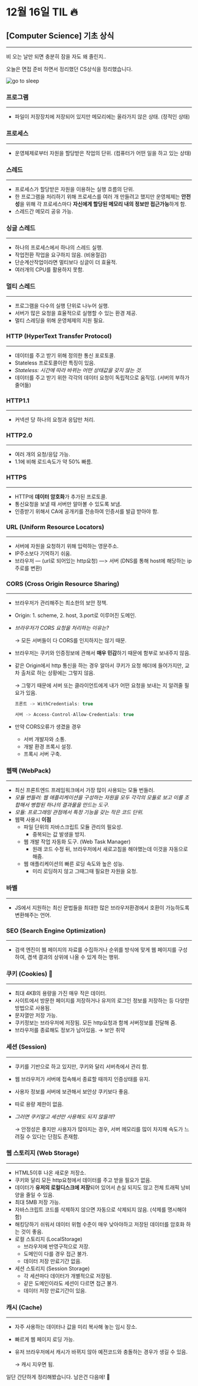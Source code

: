 # 12월 16일 TIL 🔥
## [Computer Science] 기초 상식
---
비 오는 날만 되면 충분히 잠을 자도 왜 졸린지..

오늘은 면접 준비 하면서 정리했던 CS상식을 정리했습니다.

![go to sleep](/images/sleep.jpg)



### 프로그램
---

- 파일이 저장장치에 저장되어 있지만 메모리에는 올라가지 않은 상태. (정적인 상태)

### 프로세스
---
- 운영체제로부터 자원을 할당받은 작업의 단위. (컴퓨터가 어떤 일을 하고 있는 상태)

### 스레드
---

- 프로세스가 할당받은 자원을 이용하는 실행 흐름의 단위.
- 한 프로그램을 처리하기 위해 프로세스를 여러 개 만들려고 했지만 운영체제는 **안전성**을 위해 각 프로세스마다 **자신에게 할당된 메모리 내의 정보만 접근가능**하게 함.
- 스레드간 메모리 공유 가능.

### 싱글 스레드

---

- 하나의 프로세스에서 하나의 스레드 실행.
- 작업전환 작업을 요구하지 않음. (비용절감)
- 단순계산작업이라면 멀티보다 싱글이 더 효율적.
- 여러개의 CPU를 활용하지 못함.

### 멀티 스레드

---

- 프로그램을 다수의 실행 단위로 나누어 실행.
- 서버가 많은 요청을 효율적으로 실행할 수 있는 환경 제공.
- 멀티 스레딩을 위해 운영체제의 지원 필요.

### HTTP (HyperText Transfer Protocol)

---

- 데이터를 주고 받기 위해 정의한 통신  포로토콜.
- Stateless 프로토콜이란 특징이 있음.
- *Stateless: 시간에 따라 바뀌는 어떤 상태값을 갖지 않는 것.*
- 데이터를 주고 받기 위한 각각의 데이터 요청이 독립적으로 움직임. (서버의 부하가 줄어듦)

### HTTP1.1

---

- 커넥션 당 하나의 요청과 응답만 처리.

### HTTP2.0

---

- 여러 개의 요청/응답 가능.
- 1.1에 비해 로드속도가 약 50% 빠름.

### HTTPS

---

- HTTP에 **데이터 암호화**가 추가된 프로토콜.
- 통신요청을 보낼 때 서버만 알아볼 수 있도록 보냄.
- 인증받기 위해서 CA에 공개키를 전송하여 인증서를 발급 받아야 함.

### URL (Uniform Resource Locators)

---

- 서버에 자원을 요청하기 위해 입력하는 영문주소.
- IP주소보다 기억하기 쉬움.
- 브라우저 — (url로 되어있는 http요청) —> 서버 (DNS를 통해 host에 해당하는 ip주로를 변환)

### CORS (Cross Origin Resource Sharing)

---

- 브라우저가 관리해주는 최소한의 보안 정책.
- Origin: 1. scheme, 2. host, 3.port로 이루어진 도메인.
- *브라우저가 CORS 요청을 처리하는 이유는?*
    
    → 모든 서버들이 다 CORS를 인지하지는 않기 때문.
    
- 브라우저는 쿠키와 인증정보에 관해서 **매우 민감**하기 때문에 함부로 보내주지 않음.
- 같은 Origin에서 http 통신을 하는 경우 알아서 쿠키가 요청 헤더에 들어가지만, 교차 출처로 하는 상황에는 그렇지 않음.
    
    → 그렇기 때문에 서버 또는 클라이언트에게 내가 어떤 요청을 보내는 지 알려줄 필요가 있음.
    
    ```jsx
    프론트 -> WithCredentials: true
    ```
    
    ```jsx
    서버 -> Access-Control-Allow-Credentials: true
    ```
    
- 만약 CORS오류가 생겼을 경우
    - 서버 개발자와 소통.
    - 개발 환경 프록시 설정.
    - 프록시 서버 구축.
    

### 웹팩 (WebPack)

---

- 최신 프론트엔드 프레임워크에서 가장 많이 사용되는 모듈 번들러.
- *모듈 번들러: 웹 애플리케이션을 구성하는 자원을 모두 각각의 모듈로 보고 이를 조합해서 병합된 하나의 결과물을 만드는 도구.*
- *모듈: 프로그래밍 관점에서 특정 기능을 갖는 작은 코드 단위.*
- 웹팩 사용시 **이점**
    - 파일 단위의 자바스크립트 모듈 관리의 필요성.
        - 중복되는 값 발생을 방지.
    - 웹 개발 작업 자동화 도구. (Web Task Manager)
        - 원래 코드 수정 뒤, 브라우저에서 새로고침을 해야했는데 이것을 자동으로 해줌.
    - 웹 애플리케이션의 빠른 로딩 속도와 높은 성능.
        - 미리 로딩하지 않고 그때그때 필요한 자원을 요청.

### 바벨

---

- JS에서 지원하는 최신 문법들을 최대한 많은 브라우저환경에서 호환이 가능하도록 변환해주는 언어.

### SEO (Search Engine Optimization)

---

- 검색 엔진이 웹 페이지의 자료를 수집하거나 순위를 방식에 맞게 웹 페이지를 구성하여, 겸색 결과의 상위에 나올 수 있게 하는 행위.

### 쿠키 (Cookies) 🍪

---

- 최대 4KB의 용량을 가진 매우 작은 데이터.
- 사이트에서 방문한 페이지를 저장하거나 유저의 로그인 정보를 저장하는 등 다양한 방법으로 사용됨.
- 문자열만 저장 가능.
- 쿠키정보는 브라우저에 저장됨. 모든 http요청과 함께 서버정보를 전달해 줌.
- 브라우저를 종료해도 정보가 남아있음. → 보안 취약

### 세션 (Session)

---

- 쿠키를 기반으로 하고 있지만, 쿠키와 달리 서버측에서 관리 함.
- 웹 브라우저가 서버에 접속해서 종료할 때까지 인증상태를 유지.
- 사용자 정보를 서버에 보관해서 보안상 쿠키보다 좋음.
- 따로 용량 제한이 없음.
- *그러면 쿠키말고 세션만 사용해도 되지 않을까?*
    
    → 안정성은 좋지만 사용자가 많아지는 경우, 서버 메모리를 많이 차지해 속도가 느려질 수 있다는 단점도 존재함.
    

### 웹 스토리지 (Web Storage)

---

- HTML5이후 나온 새로운 저장소.
- 쿠키와 달리 모든 http요청에서 데이터를 주고 받을 필요가 없음.
- 데이터가 **유저의 로컬디스크에 저장**되어 있어서 손실 되지도 않고 전체 트래픽 낭비 양을 줄일 수 있음.
- 최대 5MB 저장 가능.
- 자바스크립트 코드를 삭제하지 않으면 자동으로 삭제되지 않음. (삭제를 명시해야 함)
- 해킹당하기 쉬워서 데이터 위협 수준이 매우 낮아야하고 저장된 데이터를 암호화 하는 것이 좋음.
- 로컬 스토리지 (LocalStorage)
    - 브라우저에 반영구적으로 저장.
    - 도메인이 다를 경우 접근 불가.
    - 데이터 저장 만료기간 없음.
- 세션 스토리지 (Session Storage)
    - 각 세션마다 데이터가 개별적으로 저장됨.
    - 같은 도메인이라도 세션이 다르면 접근 불가.
    - 데이터 저장 만료기간이 있음.
    

### 캐시 (Cache)

---

- 자주 사용하는 데이터나 값을 미리 복사해 놓는 임시 장소.
- 빠르게 웹 페이지 로딩 가능.
- 유저 브라우저에서 캐시가 바뀌지 않아 예전코드와 충돌하는 경우가 생길 수 있음.
    
    → 캐시 지우면 됨.
    

일단 간단하게 정리해봤습니다. 남은건 다음에! 👋